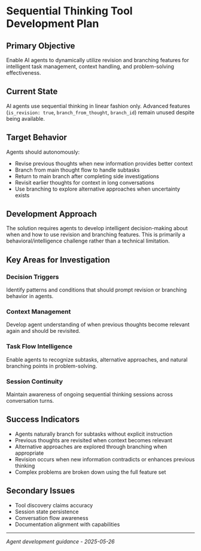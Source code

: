 # Sequential Thinking Tool Development Plan

## Primary Objective

Enable AI agents to dynamically utilize revision and branching features for intelligent task management, context handling, and problem-solving effectiveness.

## Current State

AI agents use sequential thinking in linear fashion only. Advanced features (`is_revision: true`, `branch_from_thought`, `branch_id`) remain unused despite being available.

## Target Behavior

Agents should autonomously:
- Revise previous thoughts when new information provides better context
- Branch from main thought flow to handle subtasks
- Return to main branch after completing side investigations
- Revisit earlier thoughts for context in long conversations
- Use branching to explore alternative approaches when uncertainty exists

## Development Approach

The solution requires agents to develop intelligent decision-making about when and how to use revision and branching features. This is primarily a behavioral/intelligence challenge rather than a technical limitation.

## Key Areas for Investigation

### Decision Triggers
Identify patterns and conditions that should prompt revision or branching behavior in agents.

### Context Management
Develop agent understanding of when previous thoughts become relevant again and should be revisited.

### Task Flow Intelligence
Enable agents to recognize subtasks, alternative approaches, and natural branching points in problem-solving.

### Session Continuity
Maintain awareness of ongoing sequential thinking sessions across conversation turns.

## Success Indicators

- Agents naturally branch for subtasks without explicit instruction
- Previous thoughts are revisited when context becomes relevant
- Alternative approaches are explored through branching when appropriate
- Revision occurs when new information contradicts or enhances previous thinking
- Complex problems are broken down using the full feature set

## Secondary Issues

- Tool discovery claims accuracy
- Session state persistence
- Conversation flow awareness
- Documentation alignment with capabilities

---

*Agent development guidance - 2025-05-26*
